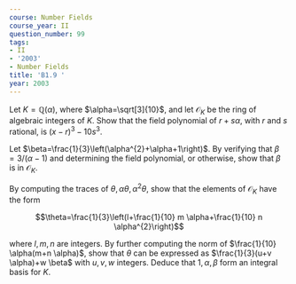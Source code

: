 ```yaml
---
course: Number Fields
course_year: II
question_number: 99
tags:
- II
- '2003'
- Number Fields
title: 'B1.9 '
year: 2003
---
```



Let $K=\mathbb{Q}(\alpha)$, where $\alpha=\sqrt[3]{10}$, and let $\mathcal{O}_{K}$ be the ring of algebraic integers of $K$. Show that the field polynomial of $r+s \alpha$, with $r$ and $s$ rational, is $(x-r)^{3}-10 s^{3}$.

Let $\beta=\frac{1}{3}\left(\alpha^{2}+\alpha+1\right)$. By verifying that $\beta=3 /(\alpha-1)$ and determining the field polynomial, or otherwise, show that $\beta$ is in $\mathcal{O}_{K}$.

By computing the traces of $\theta, \alpha \theta, \alpha^{2} \theta$, show that the elements of $\mathcal{O}_{K}$ have the form

$$\theta=\frac{1}{3}\left(l+\frac{1}{10} m \alpha+\frac{1}{10} n \alpha^{2}\right)$$

where $l, m, n$ are integers. By further computing the norm of $\frac{1}{10} \alpha(m+n \alpha)$, show that $\theta$ can be expressed as $\frac{1}{3}(u+v \alpha)+w \beta$ with $u, v, w$ integers. Deduce that $1, \alpha, \beta$ form an integral basis for $K$.